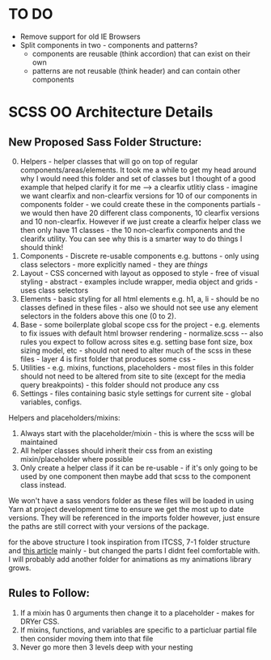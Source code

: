 # TO DO
- Remove support for old IE Browsers
- Split components in two -  components and patterns?
    * components are reusable (think accordion) that can exist on their own
    * patterns are not reusable (think header) and can contain other components
 
# SCSS OO Architecture Details

## New Proposed Sass Folder Structure:
0. Helpers - helper classes that will go on top of regular components/areas/elements. It took me a while to get my head around why I would need this folder and set of classes but I thought of a good example that helped clarify it for me --> a clearfix utlitiy class - imagine we want clearfix and non-clearfix versions for 10 of our components in components folder - we could create these in the components partials - we would then have 20 different class components, 10 clearfix versions and 10 non-clearfix. However if we just create a clearfix helper class we then only have 11 classes - the 10 non-clearfix components and the clearifx utility. You can see why this is a smarter way to do things I should think!
1. Components - Discrete re-usable components e.g. buttons - only using class selectors - more explicitly named - they are *things*
2. Layout - CSS concerned with layout as opposed to style - free of visual styling - abstract - examples include wrapper, media object and grids - uses class selectors
3. Elements - basic styling for all html elements e.g. h1, a, li - should be no classes defined in these files - also we should 
not see use any element selectors in the folders above this one (0 to 2).
4. Base - some boilerplate global scope css for the project - e.g. elements to fix issues with default html browser rendering - normalize.scss -- also rules you expect to follow across sites e.g. setting base font size, box sizing model, etc - should not need to alter much of the scss in these files - layer 4 is first folder that produces some css -
5. Utilities - e.g. mixins, functions, placeholders - most files in this folder should not need to be altered from site to site 
(except for the media query breakpoints) - this folder should not produce any css
6. Settings - files containing basic style settings for current site - global variables, configs.

Helpers and placeholders/mixins:
1. Always start with the placeholder/mixin - this is where the scss will be maintained
2. All helper classes should inherit their css from an existing mixin/placeholder where possible
3. Only create a helper class if it can be re-usable - if it's only going to be used by one component then maybe add that scss to the component class instead.

We won't have a sass vendors folder as these files will be loaded in using Yarn at project development time to ensure we get the most up to date versions. They will be referenced in the imports folder however, just ensure the paths are still correct with your versions of the package.

for the above structure I took inspiration from ITCSS, 7-1 folder structure and [this article](https://css-tricks.com/combining-the-powers-of-sem-and-bio-for-improving-css/) mainly - but changed the parts I didnt feel comfortable with. I will probably add another folder for animations as my animations library grows.

## Rules to Follow:
1. If a mixin has 0 arguments then change it to a placeholder - makes for DRYer CSS.
2. If mixins, functions, and variables are specific to a particluar partial file then consider moving them into that file
3. Never go more then 3 levels deep with your nesting
